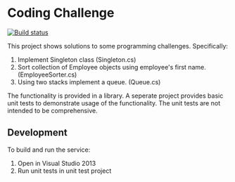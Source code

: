 Coding Challenge
================

[![Build status](https://ci.appveyor.com/api/projects/status/my5cihqq8lwhnpio?svg=true)](https://ci.appveyor.com/project/chrismcbride76/codingchallenge)

This project shows solutions to some programming challenges.  Specifically:

1. Implement Singleton class (Singleton.cs)
2. Sort collection of Employee objects using employee's first name. (EmployeeSorter.cs)
3. Using two stacks implement a queue. (Queue.cs)

The functionality is provided in a library.  A seperate project provides basic unit tests to demonstrate usage of the functionality.  The unit tests are not intended to be comprehensive.

Development
------------

To build and run the service:

1. Open in Visual Studio 2013
2. Run unit tests in unit test project

